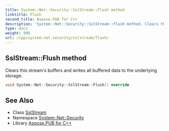 ```yaml
---
title: System::Net::Security::SslStream::Flush method
linktitle: Flush
second_title: Aspose.PUB for C++
description: 'System::Net::Security::SslStream::Flush method. Clears this stream''s buffers and writes all buffered data to the underlying storage in C++.'
type: docs
weight: 900
url: /cpp/system.net.security/sslstream/flush/
---
```

## SslStream::Flush method


Clears this stream's buffers and writes all buffered data to the underlying storage.

```cpp
void System::Net::Security::SslStream::Flush() override
```

## See Also

* Class [SslStream](../)
* Namespace [System::Net::Security](../../)
* Library [Aspose.PUB for C++](../../../)
